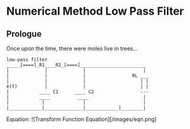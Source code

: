 # Numerical Method Low Pass Filter 

## Prologue

Once upon the time, there were moles live in trees...

```
low-pass filter
_____[====]_R1____R2_[====]________________________
|             |             |                     |
|             |             |                 RL ___
|             |             |                    | |
e(t)          |             |                    | |
|           ____ C1      ____ C2                 ---
|           ____          ____                    |
|            |              |                     |
|____________|______________|____________|________|
```
Equation:
![Transform Function Equation][/images/eqn.png]

        